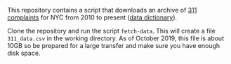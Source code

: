 This repository contains a script that downloads an archive of [311
complaints](https://data.cityofnewyork.us/Social-Services/311-Service-Requests-from-2010-to-Present/erm2-nwe9)
for NYC from 2010 to present ([data
dictionary](https://data.cityofnewyork.us/Social-Services/311-Service-Requests-from-2010-to-Present/erm2-nwe9)).

Clone the repository and run the script `fetch-data`. This will create a file
`311_data.csv` in the working directory. As of October 2019, this file is about
10GB so be prepared for a large transfer and make sure you have enough disk
space.

